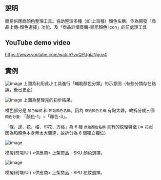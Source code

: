 說明
---------------------

簡易供應商顏色整理工具。協助整理多種（如:上百種）顏色名稱，作為開發「商品上傳-顏色選擇」功能、及「商品詳情頁面-顯示顏色 icon」的前處理工具


YouTube demo video
---------------------

https://www.youtube.com/watch?v=QFUgiJNgov4


實例
---------------------
![image](https://i.imgur.com/QjnvSTb.png)
上圖為利用此小工具進行「輔助顏色分類」的示意圖（有些分類存在錯誤，後已更正）

![image](https://i.imgur.com/cNxEdFp.png)
上圖為整理完的初步結果。

橙色部分是 `顏色編號` 和 `原始顏色名稱`。因為 `原始顏色名稱` 有點太雜，故拆分成三個 `顏色分量`: 「顏色-1」~「顏色-3」。

「條、邊、花、格、印花、方格」為 6 種 `原始顏色名稱` 具有的紋理特徵 (=> `花紋`| 因為和顏色本身無太大關連，故拆分為 6 個獨立欄位）

![image](https://i.imgur.com/gBAScAb.png)

模擬(前端/UI) <供應商> 上架商品 - SKU 顏色選擇。

![image](https://i.imgur.com/K9xLDPl.png)

模擬(前端/UI) <供應商> 上架商品 - SPU 花紋選擇。
